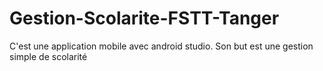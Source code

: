 # Gestion-Scolarite-FSTT-Tanger 

C'est une application mobile avec android studio. Son but est une gestion simple de scolarité 

